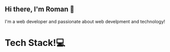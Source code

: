 ## Hi there, I'm Roman 👋
I'm a web developer and passionate about web develpment and technology!
<h1>Tech Stack!💻</h1>
<!--
**RMWernsing/RMWernsing** is a ✨ _special_ ✨ repository because its `README.md` (this file) appears on your GitHub profile.

Here are some ideas to get you started:

- 🔭 I’m currently working on ...
- 🌱 I’m currently learning ...
- 👯 I’m looking to collaborate on ...
- 🤔 I’m looking for help with ...
- 💬 Ask me about ...
- 📫 How to reach me: ...
- 😄 Pronouns: ...
- ⚡ Fun fact: ...
-->
![Your GitHub stats](https://github-readme-stats.vercel.app/api?username=RMWernsing&show_icons=true&theme=dark)
